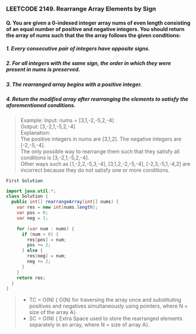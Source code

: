 ### LEETCODE 2149. Rearrange Array Elements by Sign

#### Q. You are given a 0-indexed integer array nums of even length consisting of an equal number of positive and negative integers.  You should return the array of nums such that the the array follows the given conditions:
##### 1. Every consecutive pair of integers have opposite signs.
##### 2. For all integers with the same sign, the order in which they were present in nums is preserved.
##### 3. The rearranged array begins with a positive integer.
##### 4. Return the modified array after rearranging the elements to satisfy the aforementioned conditions.

>Example:  Input: nums = [3,1,-2,-5,2,-4]  
Output: [3,-2,1,-5,2,-4]  
Explanation:  
The positive integers in nums are [3,1,2]. The negative integers are [-2,-5,-4].  
The only possible way to rearrange them such that they satisfy all conditions is [3,-2,1,-5,2,-4].  
Other ways such as [1,-2,2,-5,3,-4], [3,1,2,-2,-5,-4], [-2,3,-5,1,-4,2] are incorrect because they do not satisfy one or more conditions. 


```First Solution```

```java
import java.util.*;
class Solution {
  public int[] rearrangeArray(int[] nums) {
    var res = new int[nums.length];
    var pos = 0;
    var neg = 1;

    for (var num : nums) {
      if (num > 0) {
        res[pos] = num;
        pos += 2;
      } else {
        res[neg] = num;
        neg += 2;
      }
    }
    return res;
  }
}
```
>- TC = O(N) { O(N) for traversing the array once and substituting positives and negatives simultaneously using pointers, where N = size of the array A}.
>- SC = O(N) { Extra Space used to store the rearranged elements separately in an array, where N = size of array A}.
 